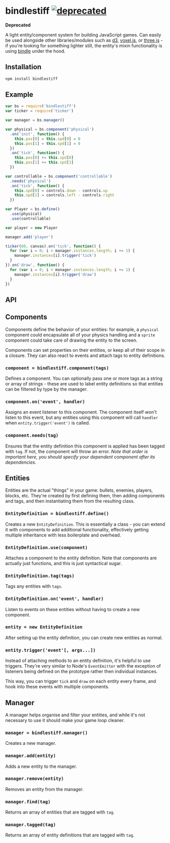 # bindlestiff [![deprecated](http://hughsk.github.io/stability-badges/dist/deprecated.svg)](http://github.com/hughsk/stability-badges) #

**Deprecated**

A light entity/component system for building JavaScript games. Can
easily be used alongside other libraries/modules such as [d3](http://d3js.org),
[voxel.js](http://voxeljs.org), or
[three.js](http://threejs.org) - if you're looking for something lighter
still, the entity's mixin functionality is using
[bindle](http://github.com/hughsk/bindle) under the hood.

## Installation ##

``` bash
npm install bindlestiff
```

## Example ##

``` javascript
var bs = require('bindlestiff')
var ticker = require('ticker')

var manager = bs.manager()

var physical = bs.component('physical')
  .on('init', function() {
    this.pos[0] = this.spd[0] = 0
    this.pos[1] = this.spd[1] = 0
  })
  .on('tick', function() {
    this.pos[0] += this.spd[0]
    this.pos[1] += this.spd[1]
  })

var controllable = bs.component('controllable')
  .needs('physical')
  .on('tick', function() {
    this.spd[0] = controls.down - controls.up
    this.spd[1] = controls.left - controls.right
  })

var Player = bs.define()
  .use(physical)
  .use(controllable)

var player = new Player

manager.add('player')

ticker(60, canvas).on('tick', function() {
  for (var i = 0; i < manager.instances.length; i += 1) {
    manager.instances[i].trigger('tick')
  }
}).on('draw', function() {
  for (var i = 0; i < manager.instances.length; i += 1) {
    manager.instances[i].trigger('draw')
  }
})
```

## API ##

## Components ##

Components define the behavior of your entities: for example, a `physical`
component could encapsulate all of your physics handling and a `sprite`
component could take care of drawing the entity to the screen.

Components can set properties on their entities, or keep all of their scope
in a closure. They can also react to events and attach tags to entity
definitions.

### `component = bindlestiff.component(tags)` ###

Defines a component. You can optionally pass one or more tags as a string
or array of strings - these are used to label entity definitions so that
entities can be filtered by type by the manager.

### `component.on('event', handler)` ###

Assigns an event listener to this component. The component itself won't
listen to this event, but any entities using this component will call
`handler` when `entity.trigger('event')` is called.

### `component.needs(tag)` ###

Ensures that the entity definition this component is applied has been tagged
with `tag`. If not, the component will throw an error. *Note that order is
important here, you should specify your dependent component after its
dependencies*.

## Entities ##

Entities are the actual "things" in your game: bullets, enemies, players,
blocks, etc. They're created by first defining them, then adding components
and tags, and then instantiating them from the resulting class.

### `EntityDefinition = bindlestiff.define()` ###

Creates a new `EntityDefinition`. This is essentially a class - you can extend
it with components to add additional functionality, effectively getting
multiple inheritance with less boilerplate and overhead.

### `EntityDefinition.use(component)` ###

Attaches a component to the entity definition. Note that components are
actually just functions, and this is just syntactical sugar.

### `EntityDefinition.tag(tags)` ###

Tags any entities with `tags`.

### `EntityDefinition.on('event', handler)` ###

Listen to events on these entities without having to create a new component.

### `entity = new EntityDefinition` ###

After setting up the entity definition, you can create new entities as normal.

### `entity.trigger('event'[, args...])` ###

Instead of attaching methods to an entity definition, it's helpful to use
triggers. They're very similar to Node's `EventEmitter` with the exception
of listeners being defined on the prototype rather then individual instances.

This way, you can trigger `tick` and `draw` on each entity every frame, and
hook into these events with multiple components.

## Manager ##

A manager helps organise and filter your entities, and while it's not necessary
to use it should make your game loop cleaner.

### `manager = bindlestiff.manager()` ###

Creates a new manager.

### `manager.add(entity)` ###

Adds a new entity to the manager.

### `manager.remove(entity)` ###

Removes an entity from the manager.

### `manager.find(tag)` ###

Returns an array of entities that are tagged with `tag`.

### `manager.tagged(tag)` ###

Returns an array of entity definitions that are tagged with `tag`.
